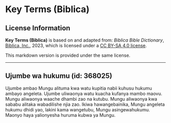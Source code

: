 # Key Terms (Biblica)

## License Information

**Key Terms (Biblica)** is based on and adapted from: _Biblica Bible Dictionary_, [Biblica, Inc.](https://www.biblica.com/), 2023, which is licensed under a [CC BY-SA 4.0 license](https://creativecommons.org/licenses/by-sa/4.0/legalcode.en).

This markdown version is provided under the same license.



--------------------------------

## Ujumbe wa hukumu (id: 368025)

Ujumbe ambao Mungu alituma kwa watu kupitia nabii kuhusu hukumu ambayo angeleta. Ujumbe uliwaonya watu kuacha kufanya mambo maovu. Mungu aliwaonya waache dhambi zao na kutubu. Mungu aliwaonya kwa sababu alitaka wabadilishe njia zao. Ikiwa hawangebainika, Mungu angeleta hukumu dhidi yao, lakini kama wangetubu, Mungu asingewahukumu. Maonyo haya yalionyesha huruma kubwa ya Mungu.


